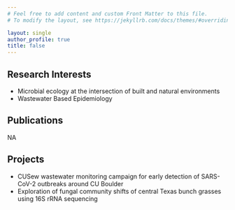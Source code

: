 ```yaml
---
# Feel free to add content and custom Front Matter to this file.
# To modify the layout, see https://jekyllrb.com/docs/themes/#overriding-theme-defaults

layout: single
author_profile: true
title: false
---
```


## Research Interests

- Microbial ecology at the intersection of built and natural environments
- Wastewater Based Epidemiology

## Publications

NA

## Projects
- CUSew wastewater monitoring campaign for early detection of SARS-CoV-2 outbreaks around CU Boulder
- Exploration of fungal community shifts of central Texas bunch grasses using 16S rRNA sequencing
